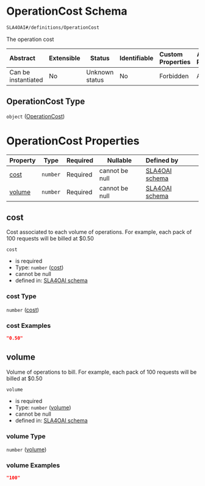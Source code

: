# OperationCost Schema

```txt
SLA4OAI#/definitions/OperationCost
```

The operation cost


| Abstract            | Extensible | Status         | Identifiable | Custom Properties | Additional Properties | Access Restrictions | Defined In                                                                       |
| :------------------ | ---------- | -------------- | ------------ | :---------------- | --------------------- | ------------------- | -------------------------------------------------------------------------------- |
| Can be instantiated | No         | Unknown status | No           | Forbidden         | Allowed               | none                | [SLA4OAI.schema.json\*](../SLA4OAI.schema.json "open original schema") |

## OperationCost Type

`object` ([OperationCost](sla4oai-definitions-operationcost.md))

# OperationCost Properties

| Property          | Type     | Required | Nullable       | Defined by                                                                                                                         |
| :---------------- | -------- | -------- | -------------- | :--------------------------------------------------------------------------------------------------------------------------------- |
| [cost](#cost)     | `number` | Required | cannot be null | [SLA4OAI schema](sla4oai-definitions-operationcost-properties-cost.md "SLA4OAI#/definitions/OperationCost/properties/cost")     |
| [volume](#volume) | `number` | Required | cannot be null | [SLA4OAI schema](sla4oai-definitions-operationcost-properties-volume.md "SLA4OAI#/definitions/OperationCost/properties/volume") |

## cost

Cost associated to each volume of operations. For example, each pack of 100 requests will be billed at $0.50


`cost`

-   is required
-   Type: `number` ([cost](sla4oai-definitions-operationcost-properties-cost.md))
-   cannot be null
-   defined in: [SLA4OAI schema](sla4oai-definitions-operationcost-properties-cost.md "SLA4OAI#/definitions/OperationCost/properties/cost")

### cost Type

`number` ([cost](sla4oai-definitions-operationcost-properties-cost.md))

### cost Examples

```json
"0.50"
```

## volume

Volume of operations to bill. For example, each pack of 100 requests will be billed at $0.50


`volume`

-   is required
-   Type: `number` ([volume](sla4oai-definitions-operationcost-properties-volume.md))
-   cannot be null
-   defined in: [SLA4OAI schema](sla4oai-definitions-operationcost-properties-volume.md "SLA4OAI#/definitions/OperationCost/properties/volume")

### volume Type

`number` ([volume](sla4oai-definitions-operationcost-properties-volume.md))

### volume Examples

```json
"100"
```
